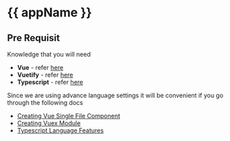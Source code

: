 # {{ appName }}

## Pre Requisit
Knowledge that you will need
* **Vue** - refer [here](https://vuejs.org/v2/guide/)
* **Vuetify** - refer [here](https://vuetifyjs.com)
* **Typescript** - refer [here](https://www.typescriptlang.org)

Since we are using advance language settings it will be convenient if you go through the following docs
* [Creating Vue Single File Component](./vue/README.md)
* [Creating Vuex Module](./vuex/README.md)
* [Typescript Language Features](./typescript/README.md)